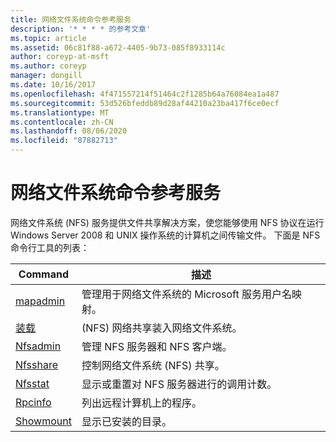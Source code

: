 ```yaml
---
title: 网络文件系统命令参考服务
description: '* * * * 的参考文章'
ms.topic: article
ms.assetid: 06c81f88-a672-4405-9b73-085f8933114c
author: coreyp-at-msft
ms.author: coreyp
manager: dongill
ms.date: 10/16/2017
ms.openlocfilehash: 4f471557214f51464c2f1285b64a76084ea1a487
ms.sourcegitcommit: 53d526bfeddb89d28af44210a23ba417f6ce0ecf
ms.translationtype: MT
ms.contentlocale: zh-CN
ms.lasthandoff: 08/06/2020
ms.locfileid: "87882713"
---
```

# <a name="services-for-network-file-system-command-reference"></a>网络文件系统命令参考服务

网络文件系统 (NFS) 服务提供文件共享解决方案，使您能够使用 NFS 协议在运行 Windows Server 2008 和 UNIX 操作系统的计算机之间传输文件。
下面是 NFS 命令行工具的列表：


| Command | 描述 |
| ------- | ----------- |
| [mapadmin](mapadmin.md) | 管理用于网络文件系统的 Microsoft 服务用户名映射。 |
| [装载](mount.md) |  (NFS) 网络共享装入网络文件系统。 |
| [Nfsadmin](nfsadmin.md) | 管理 NFS 服务器和 NFS 客户端。 |
| [Nfsshare](nfsshare.md) | 控制网络文件系统 (NFS) 共享。 |
| [Nfsstat](nfsstat.md) | 显示或重置对 NFS 服务器进行的调用计数。 |
| [Rpcinfo](rpcinfo.md) | 列出远程计算机上的程序。 |
| [Showmount](showmount.md)|显示已安装的目录。 |
